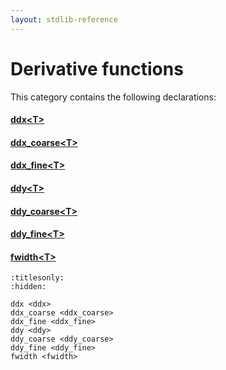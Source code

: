 ```yaml
---
layout: stdlib-reference
---
```

# Derivative functions

This category contains the following declarations:

#### [ddx\<T\>](ddx.md)

#### [ddx\_coarse\<T\>](ddx_coarse.md)

#### [ddx\_fine\<T\>](ddx_fine.md)

#### [ddy\<T\>](ddy.md)

#### [ddy\_coarse\<T\>](ddy_coarse.md)

#### [ddy\_fine\<T\>](ddy_fine.md)

#### [fwidth\<T\>](fwidth.md)


```{toctree}
:titlesonly:
:hidden:

ddx <ddx>
ddx_coarse <ddx_coarse>
ddx_fine <ddx_fine>
ddy <ddy>
ddy_coarse <ddy_coarse>
ddy_fine <ddy_fine>
fwidth <fwidth>
```

<script>
// Fix .md links to .html when on ReadTheDocs
if (window.location.hostname.includes('readthedocs') || 
    window.location.hostname.includes('rtfd.io')) {
  document.addEventListener('DOMContentLoaded', function() {
    const links = document.querySelectorAll('a');
    links.forEach(link => {
      const href = link.getAttribute('href');
      if (href && href.includes('.md')) {
        // This regex will handle .md links with or without fragment identifiers or query parameters
        link.href = link.href.replace(/(.+)\.md(#[^?]*)?(\?.*)?$/, '$1.html$2$3');
      }
    });
  });
}
</script>
